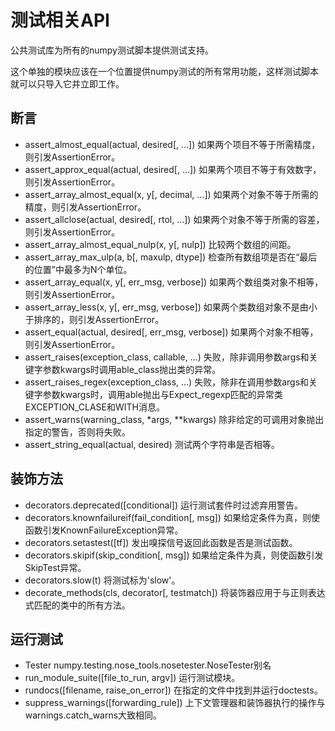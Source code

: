 # 测试相关API

公共测试库为所有的numpy测试脚本提供测试支持。

这个单独的模块应该在一个位置提供numpy测试的所有常用功能，这样测试脚本就可以只导入它并立即工作。

## 断言

- assert_almost_equal(actual, desired[, …])	如果两个项目不等于所需精度，则引发AssertionError。
- assert_approx_equal(actual, desired[, …])	如果两个项目不等于有效数字，则引发AssertionError。
- assert_array_almost_equal(x, y[, decimal, …])	如果两个对象不等于所需的精度，则引发AssertionError。
- assert_allclose(actual, desired[, rtol, …])	如果两个对象不等于所需的容差，则引发AssertionError。
- assert_array_almost_equal_nulp(x, y[, nulp])	比较两个数组的间距。
- assert_array_max_ulp(a, b[, maxulp, dtype])	检查所有数组项是否在“最后的位置”中最多为N个单位。
- assert_array_equal(x, y[, err_msg, verbose])	如果两个数组类对象不相等，则引发AssertionError。
- assert_array_less(x, y[, err_msg, verbose])	如果两个类数组对象不是由小于排序的，则引发AssertionError。
- assert_equal(actual, desired[, err_msg, verbose])	如果两个对象不相等，则引发AssertionError。
- assert_raises(exception_class, callable, …)	失败，除非调用参数args和关键字参数kwargs时调用able_class抛出类的异常。
- assert_raises_regex(exception_class, …)	失败，除非在调用参数args和关键字参数kwargs时，调用able抛出与Expect_regexp匹配的异常类EXCEPTION_CLASE和WITH消息。
- assert_warns(warning_class, *args, **kwargs)	除非给定的可调用对象抛出指定的警告，否则将失败。
- assert_string_equal(actual, desired)	测试两个字符串是否相等。

## 装饰方法

- decorators.deprecated([conditional])	运行测试套件时过滤弃用警告。
- decorators.knownfailureif(fail_condition[, msg])	如果给定条件为真，则使函数引发KnownFailureException异常。
- decorators.setastest([tf])	发出嗅探信号返回此函数是否是测试函数。
- decorators.skipif(skip_condition[, msg])	如果给定条件为真，则使函数引发SkipTest异常。
- decorators.slow(t)	将测试标为'slow'。
- decorate_methods(cls, decorator[, testmatch])	将装饰器应用于与正则表达式匹配的类中的所有方法。

## 运行测试

- Tester	numpy.testing.nose_tools.nosetester.NoseTester别名
- run_module_suite([file_to_run, argv]) 运行测试模块。
- rundocs([filename, raise_on_error])	在指定的文件中找到并运行doctests。
- suppress_warnings([forwarding_rule])	上下文管理器和装饰器执行的操作与warnings.catch_warns大致相同。